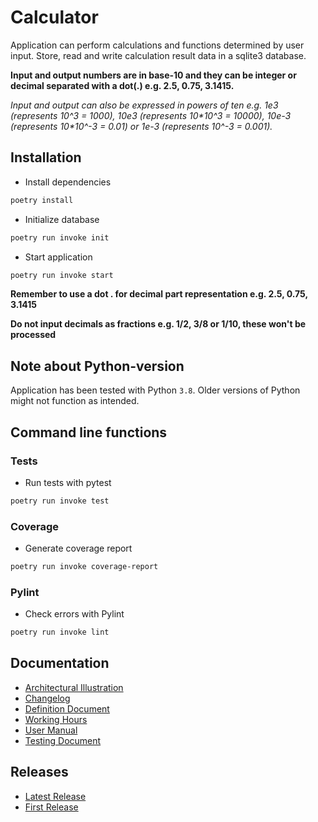 # Calculator
Application can perform calculations and functions determined by user input.  Store, read and write calculation result data in a sqlite3 database.

**Input and output numbers are in base-10 and they can be integer or decimal separated with a dot(.) e.g. 2.5, 0.75, 3.1415.**  

*Input and output can also be expressed in powers of ten e.g. 1e3 (represents 10^3 = 1000), 10e3 (represents 10\*10^3 = 10000), 10e-3 (represents 10\*10^-3 = 0.01) or 1e-3 (represents 10^-3 = 0.001).*


## Installation
- Install dependencies
```bash
poetry install
```

- Initialize database
```bash
poetry run invoke init
```

- Start application
```bash
poetry run invoke start
```

**Remember to use a dot . for decimal part representation e.g. 2.5, 0.75, 3.1415**

**Do not input decimals as fractions e.g. 1/2, 3/8 or 1/10, these won't be processed**

## Note about Python-version

Application has been tested with Python `3.8`.  Older versions of Python might not function as intended.

## Command line functions

### Tests
- Run tests with pytest
```bash
poetry run invoke test
```

### Coverage
- Generate coverage report
```bash
poetry run invoke coverage-report
```

### Pylint
- Check errors with Pylint
```bash
poetry run invoke lint
```

## Documentation

- [Architectural Illustration](https://github.com/n0spoon/ot-harjoitustyo/blob/master/dokumentaatio/arkkitehtuuri.md)
- [Changelog](https://github.com/n0spoon/ot-harjoitustyo/blob/master/dokumentaatio/changelog.md)
- [Definition Document](https://github.com/n0spoon/ot-harjoitustyo/blob/master/dokumentaatio/vaatimusmaarittely.md)
- [Working Hours](https://github.com/n0spoon/ot-harjoitustyo/blob/master/dokumentaatio/tuntikirjanpito.md)
- [User Manual](https://github.com/n0spoon/ot-harjoitustyo/blob/master/dokumentaatio/kayttoohje.md)
- [Testing Document](https://github.com/n0spoon/ot-harjoitustyo/blob/master/dokumentaatio/testing-document.md)

## Releases

- [Latest Release](https://github.com/n0spoon/ot-harjoitustyo/releases/latest)
- [First Release](https://github.com/n0spoon/ot-harjoitustyo/releases/tag/viikko5)
